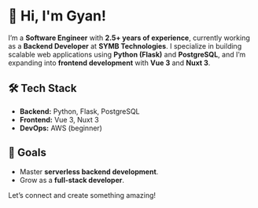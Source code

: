 # 👋 Hi, I'm Gyan!  

I’m a **Software Engineer** with **2.5+ years of experience**, currently working as a **Backend Developer** at **SYMB Technologies**. I specialize in building scalable web applications using **Python (Flask)** and **PostgreSQL**, and I’m expanding into **frontend development** with **Vue 3** and **Nuxt 3**.  

## 🛠️ Tech Stack  
- **Backend:** Python, Flask, PostgreSQL  
- **Frontend:** Vue 3, Nuxt 3  
- **DevOps:** AWS (beginner)  

## 🎯 Goals  
- Master **serverless backend development**.  
- Grow as a **full-stack developer**.  

Let’s connect and create something amazing!  
